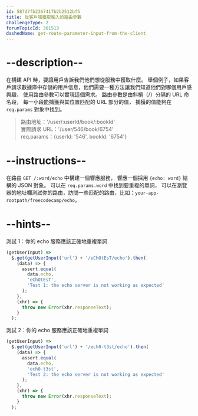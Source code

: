 ```yaml
---
id: 587d7fb2367417b2b2512bf5
title: 從客戶端獲取輸入的路由參數
challengeType: 2
forumTopicId: 301513
dashedName: get-route-parameter-input-from-the-client
---
```


# --description--

在構建 API 時，要讓用戶告訴我們他們想從服務中獲取什麼。 舉個例子，如果客戶請求數據庫中存儲的用戶信息，他們需要一種方法讓我們知道他們對哪個用戶感興趣， 使用路由參數可以實現這個需求。 路由參數是由斜槓（/）分隔的 URL 命名段， 每一小段能捕獲與其位置匹配的 URL 部分的值， 捕獲的值能夠在 `req.params` 對象中找到。

<blockquote>路由地址：'/user/:userId/book/:bookId'<br> 實際請求 URL：'/user/546/book/6754'<br> req.params：{userId: '546', bookId: '6754'}</blockquote>

# --instructions--

在路由 `GET /:word/echo` 中構建一個響應服務， 響應一個採用 `{echo: word}` 結構的 JSON 對象。 可以在 `req.params.word` 中找到要重複的單詞， 可以在瀏覽器的地址欄測試你的路由，訪問一些匹配的路由，比如：`your-app-rootpath/freecodecamp/echo`。

# --hints--

測試 1：你的 echo 服務應該正確地重複單詞

```js
(getUserInput) =>
  $.get(getUserInput('url') + '/eChOtEsT/echo').then(
    (data) => {
      assert.equal(
        data.echo,
        'eChOtEsT',
        'Test 1: the echo server is not working as expected'
      );
    },
    (xhr) => {
      throw new Error(xhr.responseText);
    }
  );
```

測試 2：你的 echo 服務應該正確地重複單詞

```js
(getUserInput) =>
  $.get(getUserInput('url') + '/ech0-t3st/echo').then(
    (data) => {
      assert.equal(
        data.echo,
        'ech0-t3st',
        'Test 2: the echo server is not working as expected'
      );
    },
    (xhr) => {
      throw new Error(xhr.responseText);
    }
  );
```

